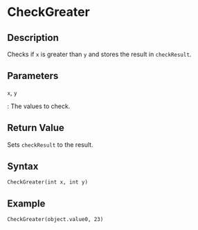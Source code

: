 # CheckGreater

## Description
Checks if `x` is greater than `y` and stores the result in `checkResult`.

## Parameters
`x`, `y`

:   The values to check.

## Return Value
Sets `checkResult` to the result.

## Syntax
```
CheckGreater(int x, int y)
```

## Example
```
CheckGreater(object.value0, 23)
```
